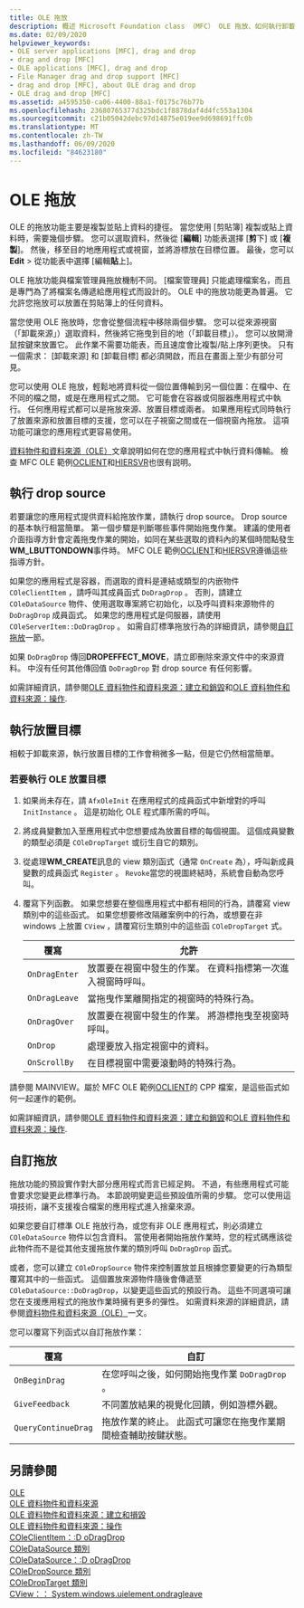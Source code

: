 ```yaml
---
title: OLE 拖放
description: 概述 Microsoft Foundation class （MFC） OLE 拖放、如何執行卸載來源、放置目標，以及如何自訂拖放。
ms.date: 02/09/2020
helpviewer_keywords:
- OLE server applications [MFC], drag and drop
- drag and drop [MFC]
- OLE applications [MFC], drag and drop
- File Manager drag and drop support [MFC]
- drag and drop [MFC], about OLE drag and drop
- OLE drag and drop [MFC]
ms.assetid: a4595350-ca06-4400-88a1-f0175c76b77b
ms.openlocfilehash: 23680765377d325bdc1f8878daf4d4fc553a1304
ms.sourcegitcommit: c21b05042debc97d14875e019ee9d698691ffc0b
ms.translationtype: MT
ms.contentlocale: zh-TW
ms.lasthandoff: 06/09/2020
ms.locfileid: "84623180"
---
```

# <a name="ole-drag-and-drop"></a>OLE 拖放

OLE 的拖放功能主要是複製並貼上資料的捷徑。 當您使用 [剪貼簿] 複製或貼上資料時，需要幾個步驟。 您可以選取資料，然後從 [**編輯**] 功能表選擇 [**剪**下] 或 [**複製**]。 然後，移至目的地應用程式或視窗，並將游標放在目標位置。 最後，您可以**Edit**  >  從功能表中選擇 [編輯**貼**上]。

OLE 拖放功能與檔案管理員拖放機制不同。 [檔案管理員] 只能處理檔案名，而且是專門為了將檔案名傳遞給應用程式而設計的。 OLE 中的拖放功能更為普遍。 它允許您拖放可以放置在剪貼簿上的任何資料。

當您使用 OLE 拖放時，您會從整個流程中移除兩個步驟。 您可以從來源視窗（「卸載來源」）選取資料，然後將它拖曳到目的地（「卸載目標」）。 您可以放開滑鼠按鍵來放置它。 此作業不需要功能表，而且速度會比複製/貼上序列更快。 只有一個需求： [卸載來源] 和 [卸載目標] 都必須開啟，而且在畫面上至少有部分可見。

您可以使用 OLE 拖放，輕鬆地將資料從一個位置傳輸到另一個位置：在檔中、在不同的檔之間，或是在應用程式之間。 它可能會在容器或伺服器應用程式中執行。 任何應用程式都可以是拖放來源、放置目標或兩者。 如果應用程式同時執行了放置來源和放置目標的支援，您可以在子視窗之間或在一個視窗內拖放。 這項功能可讓您的應用程式更容易使用。

[資料物件和資料來源（OLE）](data-objects-and-data-sources-ole.md)文章說明如何在您的應用程式中執行資料傳輸。 檢查 MFC OLE 範例[OCLIENT](../overview/visual-cpp-samples.md)和[HIERSVR](../overview/visual-cpp-samples.md)也很有説明。

## <a name="implement-a-drop-source"></a><a name="implement-a-drop-source"></a>執行 drop source

若要讓您的應用程式提供資料給拖放作業，請執行 drop source。 Drop source 的基本執行相當簡單。 第一個步驟是判斷哪些事件開始拖曳作業。 建議的使用者介面指導方針會定義拖曳作業的開始，如同在某些選取的資料內的某個時間點發生**WM_LBUTTONDOWN**事件時。 MFC OLE 範例[OCLIENT](../overview/visual-cpp-samples.md)和[HIERSVR](../overview/visual-cpp-samples.md)遵循這些指導方針。

如果您的應用程式是容器，而選取的資料是連結或類型的内嵌物件 `COleClientItem` ，請呼叫其成員函式 `DoDragDrop` 。 否則，請建立 `COleDataSource` 物件、使用選取專案將它初始化，以及呼叫資料來源物件的 `DoDragDrop` 成員函式。 如果您的應用程式是伺服器，請使用 `COleServerItem::DoDragDrop` 。 如需自訂標準拖放行為的詳細資訊，請參閱[自訂拖放](#customize-drag-and-drop)一節。

如果 `DoDragDrop` 傳回**DROPEFFECT_MOVE**，請立即刪除來源文件中的來源資料。 中沒有任何其他傳回值 `DoDragDrop` 對 drop source 有任何影響。

如需詳細資訊，請參閱[OLE 資料物件和資料來源：建立和銷毀](data-objects-and-data-sources-creation-and-destruction.md)和[OLE 資料物件和資料來源：操作](data-objects-and-data-sources-manipulation.md)\.

## <a name="implement-a-drop-target"></a><a name="implement-a-drop-target"></a>執行放置目標

相較于卸載來源，執行放置目標的工作會稍微多一點，但是它仍然相當簡單。

### <a name="to-implement-an-ole-drop-target"></a>若要執行 OLE 放置目標

1. 如果尚未存在，請 `AfxOleInit` 在應用程式的成員函式中新增對的呼叫 `InitInstance` 。 這是初始化 OLE 程式庫所需的呼叫。

1. 將成員變數加入至應用程式中您想要成為放置目標的每個視圖。 這個成員變數的類型必須是 `COleDropTarget` 或衍生自它的類別。

1. 從處理**WM_CREATE**訊息的 view 類別函式（通常 `OnCreate` 為），呼叫新成員變數的成員函式 `Register` 。 `Revoke`當您的視圖終結時，系統會自動為您呼叫。

1. 覆寫下列函數。 如果您想要在整個應用程式中都有相同的行為，請覆寫 view 類別中的這些函式。 如果您想要修改隔離案例中的行為，或想要在非 windows 上放置 `CView` ，請覆寫衍生類別中的這些函 `COleDropTarget` 式。

   | 覆寫 | 允許 |
   | -------- | -------- |
   | `OnDragEnter` | 放置要在視窗中發生的作業。 在資料指標第一次進入視窗時呼叫。 |
   | `OnDragLeave` | 當拖曳作業離開指定的視窗時的特殊行為。 |
   | `OnDragOver` | 放置要在視窗中發生的作業。 將游標拖曳至視窗時呼叫。 |
   | `OnDrop` | 處理要放入指定視窗中的資料。 |
   | `OnScrollBy` | 在目標視窗中需要滾動時的特殊行為。 |

請參閱 MAINVIEW。屬於 MFC OLE 範例[OCLIENT](../overview/visual-cpp-samples.md)的 CPP 檔案，是這些函式如何一起運作的範例。

如需詳細資訊，請參閱[OLE 資料物件和資料來源：建立和銷毀](data-objects-and-data-sources-creation-and-destruction.md)和[OLE 資料物件和資料來源：操作](data-objects-and-data-sources-manipulation.md)\.

## <a name="customize-drag-and-drop"></a><a name="customize-drag-and-drop"></a>自訂拖放

拖放功能的預設實作對大部分應用程式而言已經足夠。 不過，有些應用程式可能會要求您變更此標準行為。 本節說明變更這些預設值所需的步驟。 您可以使用這項技術，讓不支援複合檔案的應用程式進入捨棄來源。

如果您要自訂標準 OLE 拖放行為，或您有非 OLE 應用程式，則必須建立 `COleDataSource` 物件以包含資料。 當使用者開始拖放作業時，您的程式碼應該從此物件而不是從其他支援拖放作業的類別呼叫 `DoDragDrop` 函式。

或者，您可以建立 `COleDropSource` 物件來控制置放並且根據您要變更的行為類型覆寫其中的一些函式。 這個置放來源物件隨後會傳遞至 `COleDataSource::DoDragDrop`，以變更這些函式的預設行為。 這些不同選項可讓您在支援應用程式的拖放作業時擁有更多的彈性。 如需資料來源的詳細資訊，請參閱[資料物件和資料來源（OLE）](data-objects-and-data-sources-ole.md)一文。

您可以覆寫下列函式以自訂拖放作業：

| 覆寫 | 自訂 |
| -------- | ------------ |
| `OnBeginDrag` | 在您呼叫之後，如何開始拖曳作業 `DoDragDrop` 。 |
| `GiveFeedback` | 不同置放結果的視覺化回饋，例如游標外觀。 |
| `QueryContinueDrag` | 拖放作業的終止。 此函式可讓您在拖曳作業期間檢查輔助按鍵狀態。 |

## <a name="see-also"></a>另請參閱

[OLE](ole-in-mfc.md)\
[OLE 資料物件和資料來源](data-objects-and-data-sources-ole.md)\
[OLE 資料物件和資料來源：建立和損毀](data-objects-and-data-sources-creation-and-destruction.md)\
[OLE 資料物件和資料來源：操作](data-objects-and-data-sources-manipulation.md)\
[COleClientItem：:D oDragDrop](reference/coleclientitem-class.md#dodragdrop)\
[COleDataSource 類別](reference/coledatasource-class.md)\
[COleDataSource：:D oDragDrop](reference/coledatasource-class.md#dodragdrop)\
[COleDropSource 類別](reference/coledropsource-class.md)\
[COleDropTarget 類別](reference/coledroptarget-class.md)\
[CView：： System.windows.uielement.ondragleave](reference/cview-class.md#ondragleave)
